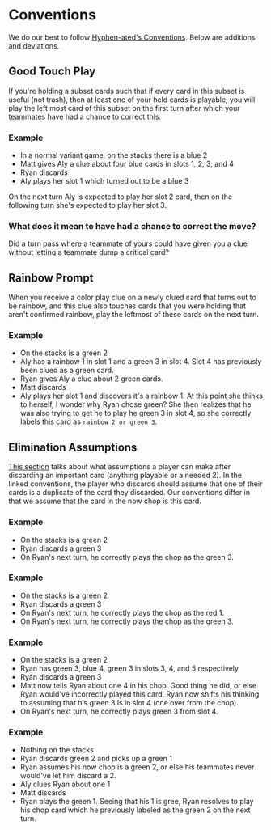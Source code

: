 # Conventions

We do our best to follow [Hyphen-ated's Conventions](https://github.com/Zamiell/hanabi-conventions/blob/master/Reference.md). Below are additions and deviations.

## Good Touch Play

If you're holding a subset cards such that if every card in this subset is useful (not trash), then at least one of your held cards is playable, you will play the left most card of this subset on the first turn after which your teammates have had a chance to correct this.

### Example

- In a normal variant game, on the stacks there is a blue 2
- Matt gives Aly a clue about four blue cards in slots 1, 2, 3, and 4
- Ryan discards
- Aly plays her slot 1 which turned out to be a blue 3

On the next turn Aly is expected to play her slot 2 card, then on the following turn she's expected to play her slot 3.

### What does it mean to have had a chance to correct the move?

Did a turn pass where a teammate of yours could have given you a clue without letting a teammate dump a critical card?

## Rainbow Prompt 

When you receive a color play clue on a newly clued card that turns out to be rainbow, and this clue also touches cards that you were holding that aren't confirmed rainbow, play the leftmost of these cards on the next turn.

### Example

- On the stacks is a green 2
- Aly has a rainbow 1 in slot 1 and a green 3 in slot 4. Slot 4 has previously been clued as a green card.
- Ryan gives Aly a clue about 2 green cards.
- Matt discards
- Aly plays her slot 1 and discovers it's a rainbow 1. At this point she thinks to herself, I wonder why Ryan chose green? She then realizes that he was also trying to get he to play he green 3 in slot 4, so she correctly labels this card as `rainbow 2 or green 3`.

## Elimination Assumptions

[This section](https://github.com/Zamiell/hanabi-conventions/blob/master/Reference.md#discard-elimination--elimination-notes--the-elimination-blind-play)
talks about what assumptions a player can make after discarding an important card (anything playable or a needed 2). In the linked conventions,
the player who discards should assume that one of their cards is a duplicate of the card they discarded. Our conventions differ in that we
assume that the card in the now chop is this card.

### Example

- On the stacks is a green 2
- Ryan discards a green 3
- On Ryan's next turn, he correctly plays the chop as the green 3.

### Example

- On the stacks is a green 2
- Ryan discards a green 3
- On Ryan's next turn, he correctly plays the chop as the red 1.
- On Ryan's next turn, he correctly plays the chop as the green 3.

### Example

- On the stacks is a green 2
- Ryan has green 3, blue 4, green 3 in slots 3, 4, and 5 respectively
- Ryan discards a green 3
- Matt now tells Ryan about one 4 in his chop. Good thing he did, or else Ryan would've incorrectly played this card.
Ryan now shifts his thinking to assuming that his green 3 is in slot 4 (one over from the chop).
- On Ryan's next turn, he correctly plays green 3 from slot 4.

### Example

- Nothing on the stacks
- Ryan discards green 2 and picks up a green 1
- Ryan assumes his now chop is a green 2, or else his teammates never would've let him discard a 2.
- Aly clues Ryan about one 1
- Matt discards
- Ryan plays the green 1. Seeing that his 1 is gree, Ryan resolves to play his chop card which he previously labeled as the green 2 on the next turn.

